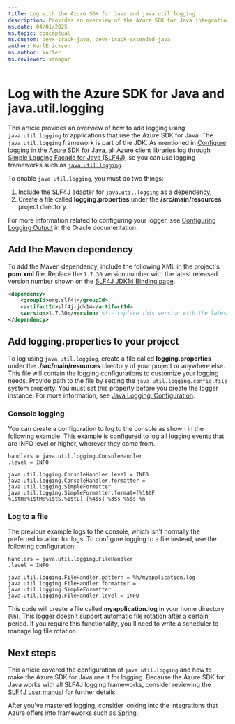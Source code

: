 ```yaml
---
title: Log with the Azure SDK for Java and java.util.logging
description: Provides an overview of the Azure SDK for Java integration with java.util.logging.
ms.date: 04/01/2025 
ms.topic: conceptual
ms.custom: devx-track-java, devx-track-extended-java
author: KarlErickson
ms.author: karler
ms.reviewer: srnagar
---
```


# Log with the Azure SDK for Java and java.util.logging

This article provides an overview of how to add logging using `java.util.logging` to applications that use the Azure SDK for Java. The `java.util.logging` framework is part of the JDK. As mentioned in [Configure logging in the Azure SDK for Java](logging-overview.md), all Azure client libraries log through [Simple Logging Facade for Java (SLF4J)](http://www.slf4j.org/), so you can use logging frameworks such as [`java.util.logging`](https://docs.oracle.com/javase/8/docs/api/java/util/logging/Logger.html).

To enable `java.util.logging`, you must do two things:

1. Include the SLF4J adapter for `java.util.logging` as a dependency,
2. Create a file called **logging.properties** under the **/src/main/resources** project directory.

For more information related to configuring your logger, see [Configuring Logging Output](https://docs.oracle.com/cd/E23549_01/doc.1111/e14568/handler.htm) in the Oracle documentation.

## Add the Maven dependency

To add the Maven dependency, include the following XML in the project's **pom.xml** file. Replace the `1.7.30` version number with the latest released version number shown on the [SLF4J JDK14 Binding page](https://mvnrepository.com/artifact/org.slf4j/slf4j-jdk14).

```xml
<dependency>
    <groupId>org.slf4j</groupId>
    <artifactId>slf4j-jdk14</artifactId>
    <version>1.7.30</version> <!-- replace this version with the latest available version on Maven central -->
</dependency>
```

## Add logging.properties to your project

To log using `java.util.logging`, create a file called **logging.properties** under the **./src/main/resources** directory of your project or anywhere else. This file will contain the logging configurations to customize your logging needs. Provide path to the file by setting the `java.util.logging.config.file` system property. You must set this property before you create the logger instance. For more information, see [Java Logging: Configuration](http://tutorials.jenkov.com/java-logging/configuration.html).

### Console logging

You can create a configuration to log to the console as shown in the following example. This example is configured to log all logging events that are INFO level or higher, wherever they come from.

```properties
handlers = java.util.logging.ConsoleHandler
.level = INFO

java.util.logging.ConsoleHandler.level = INFO
java.util.logging.ConsoleHandler.formatter = java.util.logging.SimpleFormatter
java.util.logging.SimpleFormatter.format=[%1$tF %1$tH:%1$tM:%1$tS.%1$tL] [%4$s] %3$s %5$s %n
```

### Log to a file

The previous example logs to the console, which isn't normally the preferred location for logs. To configure logging to a file instead, use the following configuration:

```properties
handlers = java.util.logging.FileHandler
.level = INFO

java.util.logging.FileHandler.pattern = %h/myapplication.log
java.util.logging.FileHandler.formatter = java.util.logging.SimpleFormatter
java.util.logging.FileHandler.level = INFO
```

This code will create a file called **myapplication.log** in your home directory (`%h`). This logger doesn't support automatic file rotation after a certain period. If you require this functionality, you'll need to write a scheduler to manage log file rotation.

## Next steps

This article covered the configuration of `java.util.logging` and how to make the Azure SDK for Java use it for logging. Because the Azure SDK for Java works with all SLF4J logging frameworks, consider reviewing the [SLF4J user manual](http://www.slf4j.org/manual.html) for further details.

After you've mastered logging, consider looking into the integrations that Azure offers into frameworks such as [Spring](../spring-framework/spring-cloud-azure-overview.md).
